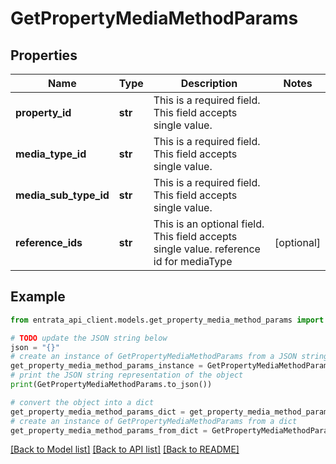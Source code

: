 # GetPropertyMediaMethodParams


## Properties

Name | Type | Description | Notes
------------ | ------------- | ------------- | -------------
**property_id** | **str** | This is a required field. This field accepts single value. | 
**media_type_id** | **str** | This is a required field. This field accepts single value. | 
**media_sub_type_id** | **str** | This is a required field. This field accepts single value. | 
**reference_ids** | **str** | This is an optional field. This field accepts single value. reference id for mediaType | [optional] 

## Example

```python
from entrata_api_client.models.get_property_media_method_params import GetPropertyMediaMethodParams

# TODO update the JSON string below
json = "{}"
# create an instance of GetPropertyMediaMethodParams from a JSON string
get_property_media_method_params_instance = GetPropertyMediaMethodParams.from_json(json)
# print the JSON string representation of the object
print(GetPropertyMediaMethodParams.to_json())

# convert the object into a dict
get_property_media_method_params_dict = get_property_media_method_params_instance.to_dict()
# create an instance of GetPropertyMediaMethodParams from a dict
get_property_media_method_params_from_dict = GetPropertyMediaMethodParams.from_dict(get_property_media_method_params_dict)
```
[[Back to Model list]](../README.md#documentation-for-models) [[Back to API list]](../README.md#documentation-for-api-endpoints) [[Back to README]](../README.md)


